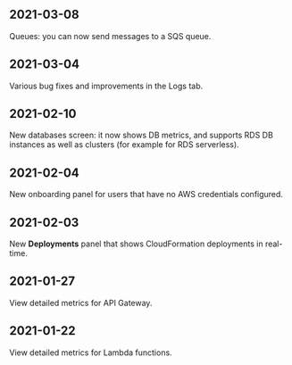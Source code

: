 ## 2021-03-08

Queues: you can now send messages to a SQS queue.

## 2021-03-04

Various bug fixes and improvements in the Logs tab.

## 2021-02-10

New databases screen: it now shows DB metrics, and supports RDS DB instances as well as clusters (for example for RDS serverless).

## 2021-02-04

New onboarding panel for users that have no AWS credentials configured.

## 2021-02-03

New **Deployments** panel that shows CloudFormation deployments in real-time.

## 2021-01-27

View detailed metrics for API Gateway.

## 2021-01-22

View detailed metrics for Lambda functions.
